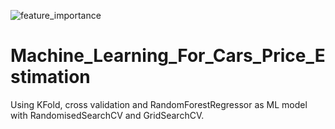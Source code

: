 ![feature_importance](https://user-images.githubusercontent.com/34131539/109364713-ad6a1880-788f-11eb-8ce6-f92a45c1b38f.PNG)
# Machine_Learning_For_Cars_Price_Estimation

<p> Using KFold, cross validation and RandomForestRegressor as ML model with RandomisedSearchCV and GridSearchCV.</p>
